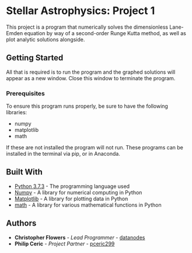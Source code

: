 # Stellar Astrophysics: Project 1

This project is a program that numerically solves the dimensionless Lane-Emden equation by way of a second-order Runge Kutta method, as well as plot analytic solutions
alongside.

## Getting Started

All that is required is to run the program and the graphed solutions will appear as a new window. Close this window to terminate the program.

### Prerequisites

To ensure this program runs properly, be sure to have the following libraries:

* numpy
* matplotlib
* math

If these are not installed the program will not run. These programs can be installed in the terminal via pip, or in Anaconda.

## Built With
* [Python 3.7.3](https://www.python.org/doc/) - The programming language used
* [Numpy](https://numpy.org/doc/) - A library for numerical computing in Python
* [Matplotlib](https://matplotlib.org/stable/contents.html) - A library for plotting data in Python
* [math](https://docs.python.org/3/library/math.html) - A library for various mathematical functions in Python

## Authors

* **Christopher Flowers** - *Lead Programmer* - [datanodes](https://github.com/datanodes)
* **Philip Ceric** - *Project Partner* - [pceric299](https://github.com/pceric299)
